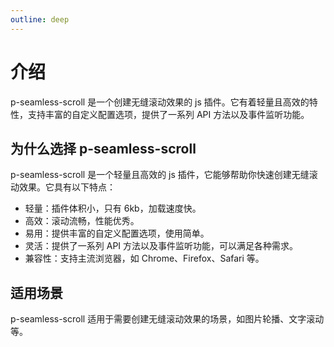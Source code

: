 ```yaml
---
outline: deep
---
```


# 介绍

p-seamless-scroll 是一个创建无缝滚动效果的 js 插件。它有着轻量且高效的特性，支持丰富的自定义配置选项，提供了一系列 API 方法以及事件监听功能。

## 为什么选择 p-seamless-scroll

p-seamless-scroll 是一个轻量且高效的 js 插件，它能够帮助你快速创建无缝滚动效果。它具有以下特点：

- 轻量：插件体积小，只有 6kb，加载速度快。
- 高效：滚动流畅，性能优秀。
- 易用：提供丰富的自定义配置选项，使用简单。
- 灵活：提供了一系列 API 方法以及事件监听功能，可以满足各种需求。
- 兼容性：支持主流浏览器，如 Chrome、Firefox、Safari 等。

## 适用场景

p-seamless-scroll 适用于需要创建无缝滚动效果的场景，如图片轮播、文字滚动等。
